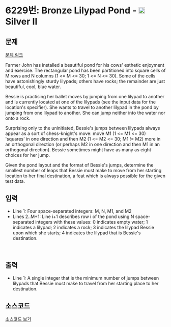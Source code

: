 # 6229번: Bronze Lilypad Pond - <img src="https://static.solved.ac/tier_small/9.svg" style="height:20px" /> Silver II

<!-- performance -->

<!-- 문제 제출 후 깃허브에 푸시를 했을 때 제출한 코드의 성능이 입력될 공간입니다.-->

<!-- end -->

## 문제

[문제 링크](https://boj.kr/6229)


<p>Farmer John has installed a beautiful pond for his cows' esthetic enjoyment and exercise. The rectangular pond has been partitioned into square cells of M rows and N columns (1 &lt;= M &lt;= 30; 1 &lt;= N &lt;= 30). Some of the cells have astonishingly sturdy lilypads; others have rocks; the remainder are just beautiful, cool, blue water.</p>

<p>Bessie is practising her ballet moves by jumping from one lilypad to another and is currently located at one of the lilypads (see the input data for the location's specifier). She wants to travel to another lilypad in the pond by jumping from one lilypad to another. She can jump neither into the water nor onto a rock.</p>

<p>Surprising only to the uninitiated, Bessie's jumps between lilypads always appear as a sort of chess-knight's move: move M1 (1 &lt;= M1 &lt;= 30) 'squares' in one direction and then M2 (1 &lt;= M2 &lt;= 30; M1 != M2) more in an orthogonal direction (or perhaps M2 in one direction and then M1 in an orthogonal direction). Bessie sometimes might have as many as eight choices for her jump.</p>

<p>Given the pond layout and the format of Bessie's jumps, determine the smallest number of leaps that Bessie must make to move from her starting location to her final destination, a feat which is always possible for the given test data.</p>



## 입력


<ul>
<li>Line 1: Four space-separated integers: M, N, M1, and M2</li>
<li>Lines 2..M+1: Line i+1 describes row i of the pond using N space-separated integers with these values: 0 indicates empty water; 1 indicates a lilypad; 2 indicates a rock; 3 indicates the lilypad Bessie upon which she starts; 4 indicates the lilypad that is Bessie's destination.</li>
</ul>

<p>&nbsp;</p>



## 출력


<ul>
<li>Line 1: A single integer that is the minimum number of jumps between lilypads that Bessie must make to travel from her starting place to her destination.</li>
</ul>



## 소스코드

[소스코드 보기](Bronze%20Lilypad%20Pond.cpp)